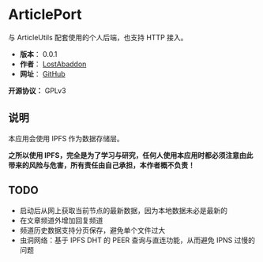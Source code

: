 # ArticlePort

与 ArticleUtils 配套使用的个人后端，也支持 HTTP 接入。

- **版本**： 0.0.1
- **作者**： [LostAbaddon](mailto:lostabaddon@gmail.com)
- **网址**： [GitHub](https://github.com/LostAbaddon/ArticlePort)

**开源协议：** GPLv3

## 说明

本应用会使用 IPFS 作为数据存储层。

**之所以使用 IPFS，完全是为了学习与研究，任何人使用本应用时都必须注意由此带来的风险与危害，所有责任由自己承担，本作者概不负责！**

## TODO

-	启动后从网上获取当前节点的最新数据，因为本地数据未必是最新的
-	在文章频道外增加回复频道
-	频道历史数据支持分页保存，避免单个文件过大
-	虫洞网络：基于 IPFS DHT 的 PEER 查询与直连功能，从而避免 IPNS 过慢的问题